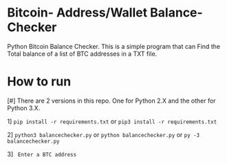 # Bitcoin- Address/Wallet Balance-Checker
Python Bitcoin Balance Checker. This is a simple program that can Find the Total balance of a list of BTC addresses in a TXT file. 

# How to run

[#] There are 2 versions in this repo. One for Python 2.X and the other for Python 3.X. 

1] ` pip install -r requirements.txt ` or `pip3 install -r requirements.txt`

2] `python3 balancechecker.py` or `python balancechecker.py` or `py -3 balancechecker.py`

3] ` Enter a BTC address`
